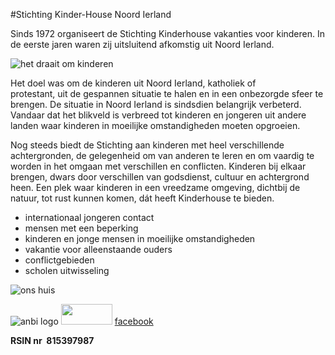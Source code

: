 #Stichting Kinder-House Noord Ierland

Sinds 1972 organiseert de Stichting Kinderhouse vakanties voor kinderen. In de eerste jaren waren zij uitsluitend afkomstig uit Noord Ierland.

![het draait om kinderen](/media/children-jump.jpg)

Het doel was om de kinderen uit Noord Ierland, katholiek of protestant, uit de gespannen situatie te halen en in een onbezorgde sfeer te brengen. De situatie in Noord Ierland is sindsdien belangrijk verbeterd. Vandaar dat het blikveld is verbreed tot kinderen en jongeren uit andere landen waar kinderen in moeilijke omstandigheden moeten opgroeien.

Nog steeds biedt de Stichting aan kinderen met heel verschillende achtergronden, de gelegenheid om van anderen te leren en om vaardig te worden in het omgaan met verschillen en conflicten. Kinderen bij elkaar brengen, dwars door verschillen van godsdienst, cultuur en achtergrond heen. Een plek waar kinderen in een vreedzame omgeving, dichtbij de natuur, tot rust kunnen komen, dát heeft Kinderhouse te bieden.

* internationaal jongeren contact
* mensen met een beperking
* kinderen en jonge mensen in moeilijke omstandigheden
* vakantie voor alleenstaande ouders
* conflictgebieden
* scholen uitwisseling

![ons huis](/media/voorkant_huis.jpg)

![anbi logo](/media/anbi.jpg) [<img src="/media/yt.bmp" border="0" width="82" height="33" />](http://www.youtube.com/user/kinderhouseNI) [facebook](https://www.facebook.com/pages/Stichting-Kinder-House-Noord-Ierland/175394595856392?ref=ts&fref=ts)

**RSIN nr  815397987**
